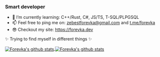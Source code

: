 ### Smart developer
- 🌱 I’m currently learning: C++/Rust, C#, JS/TS, T-SQL/PLPGSQL
- 📫 Feel free to ping me on: zebestforevka@gmail.com and [t.me/forevka](https://t.me/forevka)
- 😎 Checkout my site: https://forevka.dev

✨ Trying to find myself in different things ✨

<!--
**Forevka/Forevka** is a ✨ _special_ ✨ repository because its `README.md` (this file) appears on your GitHub profile.

Here are some ideas to get you started:

- 🔭 I’m currently working on ...
- 🌱 I’m currently learning ...
- 👯 I’m looking to collaborate on ...
- 🤔 I’m looking for help with ...
- 💬 Ask me about ...
- 📫 How to reach me: ...
- 😄 Pronouns: ...
- ⚡ Fun fact: ...
-->
<a href="https://github.com/Forevka">
  <img align="center" src="https://github-readme-stats.anuraghazra1.vercel.app/api?username=forevka&show_icons=true&include_all_commits=true&theme=vue" alt="Forevka's github stats" />
</a>

<a href="https://github.com/Forevka">
  <img align="center" src="https://github-readme-stats.anuraghazra1.vercel.app/api/top-langs/?username=forevka&layout=compact&theme=vue" alt="Forevka's github stats" />
</a>
